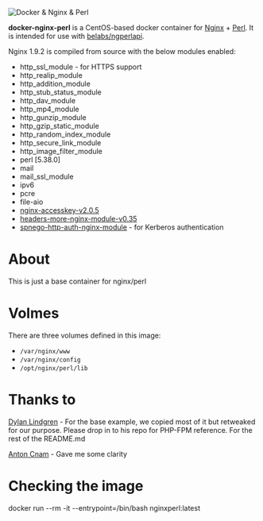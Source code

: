 ![Docker & Nginx & Perl](https://cloud.githubusercontent.com/assets/6241518/4104908/424e46f8-319b-11e4-9a2e-49a8cc49951c.jpg)

**docker-nginx-perl** is a CentOS-based docker container for [Nginx](http://nginx.org) + [Perl](http://www.cpan.org/). It is intended for use with [belabs/ngperlapi](https://github.com/belabs/docker-perlapi).

Nginx 1.9.2 is compiled from source with the below modules enabled:
- http_ssl_module - for HTTPS support
- http_realip_module
- http_addition_module
- http_stub_status_module
- http_dav_module
- http_mp4_module
- http_gunzip_module
- http_gzip_static_module
- http_random_index_module
- http_secure_link_module
- http_image_filter_module
- perl [5.38.0]
- mail
- mail_ssl_module
- ipv6
- pcre
- file-aio
- [nginx-accesskey-v2.0.5](https://github.com/Martchus/nginx-accesskey/archive/refs/tags/v2.0.5.tar.gz)
- [headers-more-nginx-module-v0.35](https://github.com/openresty/headers-more-nginx-module/archive/refs/tags/v0.35.tar.gz)
- [spnego-http-auth-nginx-module](https://github.com/stnoonan/spnego-http-auth-nginx-module) - for Kerberos authentication

# About

This is just a base container for nginx/perl

# Volmes

There are three volumes defined in this image:

- `/var/nginx/www`
- `/var/nginx/config`
- `/opt/nginx/perl/lib`

# Thanks to

[Dylan Lindgren](https://github.com/dylanlindgren/docker-nginx) - For the base example, we copied most of it but retweaked for our purpose. Please drop in to his repo for PHP-FPM reference. For the rest of the README.md

[Anton Cnam](https://github.com/cnam/mock-server) - Gave me some clarity


# Checking the image

docker run --rm -it --entrypoint=/bin/bash nginxperl:latest